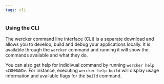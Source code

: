 ```yaml
---
tags: cli
---
```


### Using the CLI

The wercker command line interface (CLI) is a separate download and
allows you to develop, build and debug your applications locally. It is
available through the `wercker` command and running it will show the
commands available and what they do.

You can also get help for indidivual command by running `wercker help
<COMMAND>`. For instance, executing `wercker help build` will display
usage information and available flags for the `build` command.
